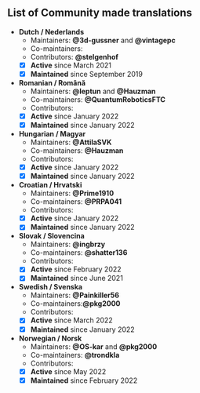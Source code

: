## List of Community made translations

- **Dutch / Nederlands**
  - Maintainers: **@3d-gussner** and **@vintagepc**
  - Co-maintainers:
  - Contributors: **@stelgenhof**
  - [X] **Active**      since March 2021
  - [X] **Maintained**  since September 2019

- **Romanian / Română**
  - Maintainers: **@leptun** and **@Hauzman**
  - Co-maintainers: **@QuantumRoboticsFTC**
  - Contributors:
  - [X] **Active**      since January 2022
  - [X] **Maintained**  since January 2022

- **Hungarian / Magyar**
  - Maintainers: **@AttilaSVK**
  - Co-maintainers: **@Hauzman**
  - Contributors:
  - [X] **Active**      since January 2022
  - [X] **Maintained**  since January 2022

- **Croatian / Hrvatski**
  - Maintainers: **@Prime1910**
  - Co-maintainers: **@PRPA041**
  - Contributors:
  - [X] **Active**      since January 2022
  - [X] **Maintained**  since January 2022

- **Slovak / Slovencina**
  - Maintainers: **@ingbrzy**
  - Co-maintainers: **@shatter136**
  - Contributors:
  - [X] **Active**      since February 2022
  - [X] **Maintained**  since June 2021

- **Swedish / Svenska**
  - Maintainers: **@Painkiller56**
  - Co-maintainers:**@pkg2000**
  - Contributors:
  - [X] **Active**      since March 2022
  - [X] **Maintained**  since January 2022

- **Norwegian / Norsk**
  - Maintainers: **@OS-kar** and **@pkg2000**
  - Co-maintainers: **@trondkla**
  - Contributors:
  - [X] **Active**      since May 2022
  - [X] **Maintained**  since February 2022
